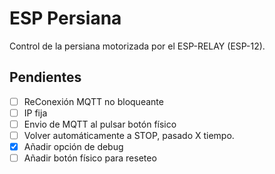 # ESP Persiana
Control de la persiana motorizada por el ESP-RELAY (ESP-12).

## Pendientes
- [ ] ReConexión MQTT no bloqueante
- [ ] IP fija
- [ ] Envio de MQTT al pulsar botón físico
- [ ] Volver automáticamente a STOP, pasado X tiempo.
- [x] Añadir opción de debug
- [ ] Añadir botón físico para reseteo
